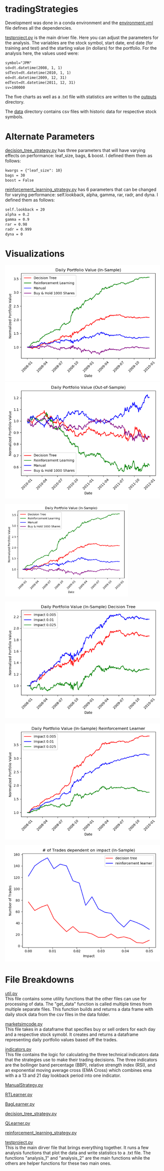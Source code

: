 # tradingStrategies
Development was done in a conda environment and the [environment.yml](environment.yml) file defines all the dependencies.

[testproject.py](testproject.py) is the main driver file. Here you can adjust the parameters for the analysis. The variables are the stock symbol, start date, end date (for training and test) and the starting value (in dollars) for the portfolio. For the analysis here, the values used were:

```
symbol="JPM"  
sd=dt.datetime(2008, 1, 1)  
sdTest=dt.datetime(2010, 1, 1)  
ed=dt.datetime(2009, 12, 31)  
edTest=dt.datetime(2011, 12, 31)  
sv=100000
```

The five charts as well as a .txt file with statistics are written to the [outputs](/outputs) directory.

The [data](/data) directory contains csv files with historic data for respective stock symbols.

# Alternate Parameters
[decision_tree_strategy.py](decision_tree_strategy.py) has three parameters that will have varying effects on performance: leaf_size, bags, & boost. I defined them them as follows:

```
kwargs = {"leaf_size": 10}  
bags = 30  
boost = False
```

[reinforcement_learning_strategy.py](reinforcement_learning_strategy.py) has 6 parameters that can be changed for varying performance: self.lookback, alpha, gamma, rar, radr, and dyna. I defined them as follows:

```
self.lookback = 20  
alpha = 0.2  
gamma = 0.9  
rar = 0.98    
radr = 0.999  
dyna = 0
```

# Visualizations
![](./outputs/in_sample_normalized_portfolios.png) ![](./outputs/out_of_sample_normalized_portfolios.png)

<img src="./outputs/in_sample_normalized_portfolios.png" width="400" height="300">

![plot](./outputs/impact_dts.png)

![plot](./outputs/impact_rls.png)

![plot](./outputs/impact_vs_numTrades.png)

# File Breakdowns

[util.py](util.py)  
This file contains some utility functions that the other files can use for processing of data. The "get_data" function is called multiple times from multiple separate files. This function builds and returns a data frame with daily stock data from the csv files in the data folder.

[marketsimcode.py](marketsimcode.py)  
This file takes in a dataframe that specifies buy or sell orders for each day and a respective stock symobl. It creates and returns a dataframe representing daily portfolio values based off the trades.

[indicators.py](indicators.py)  
This file contains the logic for calculating the three technical indicators data that the strategies use to make their trading decisions. The three indicators are the bollinger band percentage (BBP), relative strength index (RSI), and an exponential moving average cross (EMA Cross) which combines ema with a a 13 and 21 day lookback period into one indicator.

[ManualStrategy.py](ManualStrategy.py)

[RTLearner.py](RTLearner.py)

[BagLearner.py](BagLearner.py)

[decision_tree_strategy.py](decision_tree_strategy.py)

[QLearner.py](QLearner.py)

[reinforcement_learning_strategy.py](reinforcement_learning_strategy.py)

[testproject.py](testproject.py)  
This is the main dirver file that brings everything together. It runs a few analysis functions that plot the data and write statistics to a .txt file. The functions "analysis_1" and "analysis_2" are the main functions while the others are helper functions for these two main ones.
